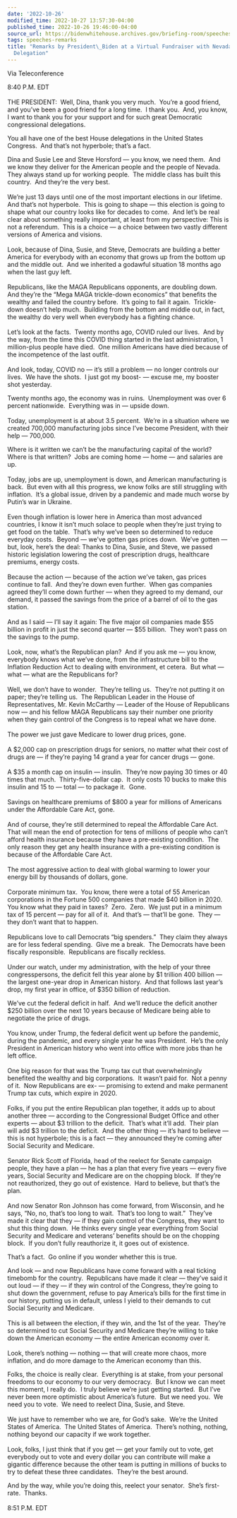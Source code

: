 ```yaml
---
date: '2022-10-26'
modified_time: 2022-10-27 13:57:30-04:00
published_time: 2022-10-26 19:46:00-04:00
source_url: https://bidenwhitehouse.archives.gov/briefing-room/speeches-remarks/2022/10/26/remarks-by-president-biden-at-a-virtual-fundraiser-with-nevada-congressional-delegation/
tags: speeches-remarks
title: "Remarks by President\_Biden at a Virtual Fundraiser with Nevada Congressional\_\
  Delegation"
---
```

 
Via Teleconference

8:40 P.M. EDT   
   
THE PRESIDENT:  Well, Dina, thank you very much.  You’re a good friend,
and you’ve been a good friend for a long time.  I thank you.  And, you
know, I want to thank you for your support and for such great Democratic
congressional delegations.

You all have one of the best House delegations in the United States
Congress.  And that’s not hyperbole; that’s a fact.

Dina and Susie Lee and Steve Horsford — you know, we need them.  And we
know they deliver for the American people and the people of Nevada. 
They always stand up for working people.  The middle class has built
this country.  And they’re the very best.  
   
We’re just 13 days until one of the most important elections in our
lifetime.  And that’s not hyperbole.  This is going to shape — this
election is going to shape what our country looks like for decades to
come.  And let’s be real clear about something really important, at
least from my perspective: This is not a referendum.  This is a choice —
a choice between two vastly different versions of America and
visions.   
   
Look, because of Dina, Susie, and Steve, Democrats are building a better
America for everybody with an economy that grows up from the bottom up
and the middle out.  And we inherited a godawful situation 18 months ago
when the last guy left.   
   
Republicans, like the MAGA Republicans opponents, are doubling down. 
And they’re the “Mega MAGA trickle-down economics” that benefits the
wealthy and failed the country before.  It’s going to fail it again. 
Trickle-down doesn’t help much.  Building from the bottom and middle
out, in fact, the wealthy do very well when everybody has a fighting
chance.   
   
Let’s look at the facts.  Twenty months ago, COVID ruled our lives.  And
by the way, from the time this COVID thing started in the last
administration, 1 million-plus people have died.  One million Americans
have died because of the incompetence of the last outfit.   
   
And look, today, COVID no — it’s still a problem — no longer controls
our lives.  We have the shots.  I just got my boost- — excuse me, my
booster shot yesterday.

Twenty months ago, the economy was in ruins.  Unemployment was over 6
percent nationwide.  Everything was in — upside down.   
   
Today, unemployment is at about 3.5 percent.  We’re in a situation where
we created 700,000 manufacturing jobs since I’ve become President, with
their help — 700,000.

Where is it written we can’t be the manufacturing capital of the world? 
Where is that written?  Jobs are coming home — home — and salaries are
up.   
   
Today, jobs are up, unemployment is down, and American manufacturing is
back.  But even with all this progress, we know folks are still
struggling with inflation.  It’s a global issue, driven by a pandemic
and made much worse by Putin’s war in Ukraine.   
   
Even though inflation is lower here in America than most advanced
countries, I know it isn’t much solace to people when they’re just
trying to get food on the table.  That’s why we’ve been so determined to
reduce everyday costs.  Beyond — we’ve gotten gas prices down.  We’ve
gotten — but, look, here’s the deal: Thanks to Dina, Susie, and Steve,
we passed historic legislation lowering the cost of prescription drugs,
healthcare premiums, energy costs.  
   
Because the action — because of the action we’ve taken, gas prices
continue to fall.  And they’re down even further.  When gas companies
agreed they’ll come down further — when they agreed to my demand, our
demand, it passed the savings from the price of a barrel of oil to the
gas station.   
   
And as I said — I’ll say it again: The five major oil companies made $55
billion in profit in just the second quarter — $55 billion.  They won’t
pass on the savings to the pump.   
   
Look, now, what’s the Republican plan?  And if you ask me — you know,
everybody knows what we’ve done, from the infrastructure bill to the
Inflation Reduction Act to dealing with environment, et cetera.  But
what — what — what are the Republicans for?   
   
Well, we don’t have to wonder.  They’re telling us.  They’re not putting
it on paper; they’re telling us.  The Republican Leader in the House of
Representatives, Mr. Kevin McCarthy — Leader of the House of Republicans
now — and his fellow MAGA Republicans say their number one priority when
they gain control of the Congress is to repeal what we have done.   
   
The power we just gave Medicare to lower drug prices, gone.   
   
A $2,000 cap on prescription drugs for seniors, no matter what their
cost of drugs are — if they’re paying 14 grand a year for cancer drugs —
gone.   
   
A $35 a month cap on insulin — insulin.  They’re now paying 30 times or
40 times that much.  Thirty-five-dollar cap.  It only costs 10 bucks to
make this insulin and 15 to — total — to package it.  Gone.   
   
Savings on healthcare premiums of $800 a year for millions of Americans
under the Affordable Care Act, gone.   
   
And of course, they’re still determined to repeal the Affordable Care
Act.  That will mean the end of protection for tens of millions of
people who can’t afford health insurance because they have a
pre-existing condition.  The only reason they get any health insurance
with a pre-existing condition is because of the Affordable Care Act.  
   
The most aggressive action to deal with global warming to lower your
energy bill by thousands of dollars, gone.   
   
Corporate minimum tax.  You know, there were a total of 55 American
corporations in the Fortune 500 companies that made $40 billion in
2020.  You know what they paid in taxes?  Zero.  Zero.  We just put in a
minimum tax of 15 percent — pay for all of it.  And that’s — that’ll be
gone.  They — they don’t want that to happen.  
   
Republicans love to call Democrats “big spenders.”  They claim they
always are for less federal spending.  Give me a break.  The Democrats
have been fiscally responsible.  Republicans are fiscally reckless.   
   
Under our watch, under my administration, with the help of your three
congresspersons, the deficit fell this year alone by $1 trillion 400
billion — the largest one-year drop in American history.  And that
follows last year’s drop, my first year in office, of $350 billion of
reduction.

We’ve cut the federal deficit in half.  And we’ll reduce the deficit
another $250 billion over the next 10 years because of Medicare being
able to negotiate the price of drugs.   
   
You know, under Trump, the federal deficit went up before the pandemic,
during the pandemic, and every single year he was President.  He’s the
only President in American history who went into office with more jobs
than he left office.   
   
One big reason for that was the Trump tax cut that overwhelmingly
benefited the wealthy and big corporations.  It wasn’t paid for.  Not a
penny of it.  Now Republicans are ex- — promising to extend and make
permanent Trump tax cuts, which expire in 2020.   
   
Folks, if you put the entire Republican plan together, it adds up to
about another three — according to the Congressional Budget Office and
other experts — about $3 trillion to the deficit.  That’s what it’ll
add.  Their plan will add $3 trillion to the deficit.  And the other
thing — it’s hard to believe — this is not hyperbole; this is a fact —
they announced they’re coming after Social Security and Medicare.  
   
Senator Rick Scott of Florida, head of the reelect for Senate campaign
people, they have a plan — he has a plan that every five years — every
five years, Social Security and Medicare are on the chopping block.  If
they’re not reauthorized, they go out of existence.  Hard to believe,
but that’s the plan.  
   
And now Senator Ron Johnson has come forward, from Wisconsin, and he
says, “No, no, that’s too long to wait.  That’s too long to wait.” 
They’ve made it clear that they — if they gain control of the Congress,
they want to shut this thing down.  He thinks every single year
everything from Social Security and Medicare and veterans’ benefits
should be on the chopping block.  If you don’t fully reauthorize it, it
goes out of existence.

That’s a fact.  Go online if you wonder whether this is true.

And look — and now Republicans have come forward with a real ticking
timebomb for the country.  Republicans have made it clear — they’ve said
it out loud — if they — if they win control of the Congress, they’re
going to shut down the government, refuse to pay America’s bills for the
first time in our history, putting us in default, unless I yield to
their demands to cut Social Security and Medicare.  
   
This is all between the election, if they win, and the 1st of the year. 
They’re so determined to cut Social Security and Medicare they’re
willing to take down the American economy — the entire American economy
over it.   
   
Look, there’s nothing — nothing — that will create more chaos, more
inflation, and do more damage to the American economy than this.

Folks, the choice is really clear.  Everything is at stake, from your
personal freedoms to our economy to our very democracy.  But I know we
can meet this moment, I really do.  I truly believe we’re just getting
started.  But I’ve never been more optimistic about America’s future. 
But we need you.  We need you to vote.  We need to reelect Dina, Susie,
and Steve.   
   
We just have to remember who we are, for God’s sake.  We’re the United
States of America.  The United States of America.  There’s nothing,
nothing, nothing beyond our capacity if we work together.  
   
Look, folks, I just think that if you get — get your family out to vote,
get everybody out to vote and every dollar you can contribute will make
a gigantic difference because the other team is putting in millions of
bucks to try to defeat these three candidates.  They’re the best around.

And by the way, while you’re doing this, reelect your senator.  She’s
first-rate.  Thanks.  
   
8:51 P.M. EDT
